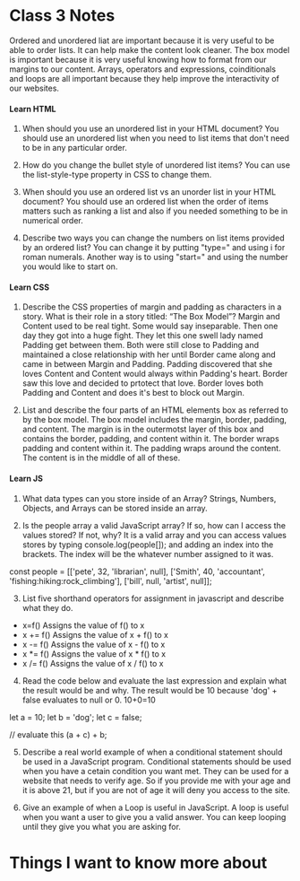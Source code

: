 # Class 3 Notes

Ordered and unordered liat are important because it is very useful to be able to order lists. It can help make the content look cleaner.
The box model is important because it is very useful knowing how to format from our margins to our content.
Arrays, operators and expressions, coinditionals and loops are all important because they help improve the interactivity of our websites.

#### Learn HTML
1. When should you use an unordered list in your HTML document?
You should use an unordered list when you need to list items that don't need to be in any particular order. 

2. How do you change the bullet style of unordered list items?
You can use the list-style-type property in CSS to change them.

3. When should you use an ordered list vs an unorder list in your HTML document?
You should use an ordered list when the order of items matters such as ranking a list and also if you needed something to be in numerical order.

4. Describe two ways you can change the numbers on list items provided by an ordered list?
You can change it by putting "type=" and using i for roman numerals. Another way is to using "start=" and using the number you would like to start on.

#### Learn CSS
1. Describe the CSS properties of margin and padding as characters in a story. What is their role in a story titled: “The Box Model”?
Margin and Content used to be real tight. Some would say inseparable. Then one day they got into a huge fight. They let this one swell lady named Padding get between them. Both were still close to Padding and maintained a close relationship with her until Border came along and came in between Margin and Padding. Padding discovered that she loves Content and Content would always within Padding's heart. Border saw this love and decided to prtotect that love. Border loves both Padding and Content and does it's best to block out Margin. 

2. List and describe the four parts of an HTML elements box as referred to by the box model.
The box model includes the margin, border, padding, and content. The margin is in the outermotst layer of this box and contains the border, padding, and content within it. The border wraps padding and content within it. The padding wraps around the content. The content is in the middle of all of these.

#### Learn JS

1. What data types can you store inside of an Array?
Strings, Numbers, Objects, and Arrays can be stored inside an array.

2. Is the people array a valid JavaScript array? If so, how can I access the values stored? If not, why?
It is a valid array and you can access values stores by typing 
console.log(people[]); and adding an index into the brackets. The index will be the whatever number assigned to it was.

 const people = [['pete', 32, 'librarian', null], ['Smith', 40, 'accountant', 'fishing:hiking:rock_climbing'], ['bill', null, 'artist', null]];

3. List five shorthand operators for assignment in javascript and describe what they do.

* x=f() Assigns the value of f() to x
* x += f() Assigns the value of x + f() to x
* x -= f() Assigns the value of x - f() to x
* x *= f() Assigns the value of x * f() to x
* x /= f() Assigns the value of x / f() to x

4. Read the code below and evaluate the last expression and explain what the result would be and why.
The result would be 10 because 'dog' + false evaluates to null or 0.
10+0=10

 let a = 10;
 let b = 'dog';
 let c = false;

 // evaluate this
 (a + c) + b;

5. Describe a real world example of when a conditional statement should be used in a JavaScript program.
Conditional statements should be used when you have a cetain condition you want met. They can be used for a website that needs to verify age. So if you provide me with your age and it is above 21, but if you are not of age it will deny you access to the site.

6. Give an example of when a Loop is useful in JavaScript.
A loop is useful when you want a user to give you a valid answer. You can keep looping until they give you what you are asking for.

# Things I want to know more about
